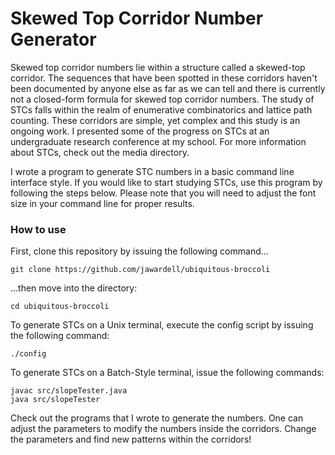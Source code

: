 # Skewed Top Corridor Number Generator

Skewed top corridor numbers lie within a 
structure called a skewed-top corridor. 
The sequences that have been spotted in these 
corridors haven't been documented by anyone else as 
far as we can tell and 
there is currently not a closed-form formula for 
skewed top corridor numbers. 
The study of STCs falls within the realm of 
enumerative combinatorics and lattice path counting. 
These corridors are simple, yet complex and this study is 
an ongoing work. I presented some of the progress on 
STCs at an undergraduate research conference at my 
school. For more information about STCs, check out the 
media directory.



I wrote a program to generate STC numbers 
in a basic command line interface style. If you would 
like to start studying STCs, use this program by following 
the steps below. Please note that you will need to adjust the 
font size in your command line for proper results. 

### How to use
First, clone this repository by issuing the following command...

`git clone https://github.com/jawardell/ubiquitous-broccoli`


...then move into the directory: 

`cd ubiquitous-broccoli`

To generate STCs on a Unix terminal, 
execute the config script by issuing the 
following command: 

`./config`

To generate STCs on a Batch-Style terminal, 
issue the following commands: 

`javac src/slopeTester.java`<br>
`java src/slopeTester`


Check out the programs that I wrote to generate 
the numbers. One can adjust the parameters to 
modify the numbers inside the corridors. 
Change the parameters and find new patterns within 
the corridors!

